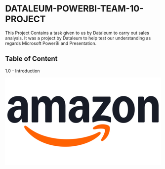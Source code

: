 # DATALEUM-POWERBI-TEAM-10-PROJECT
This Project Contains a task given to us by Dataleum to carry out sales analysis. It was a project by Dataleum to help test our understanding as regards Microsoft PowerBi and Presentation. 

## Table of Content 
1.0 - Introduction

![](Amazon2.png)

